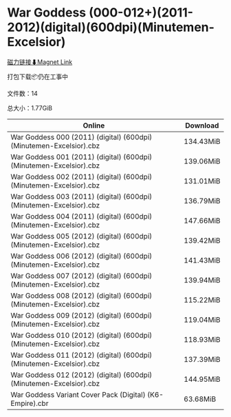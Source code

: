 # War Goddess (000-012+)(2011-2012)(digital)(600dpi)(Minutemen-Excelsior)

[磁力链接⬇Magnet Link](magnet:?xt=urn:btih:ccd9821c05adf3c0e5796e29414ca6683bcbe5ef&dn=War%20Goddess%20%28000-012%2B%29%282011-2012%29%28digital%29%28600dpi%29%28Minutemen-Excelsior%29)

打包下载📦仍在工事中

文件数：14

总大小：1.77GiB

Online | Download
--- | ---
War Goddess 000 (2011) (digital) (600dpi) (Minutemen-Excelsior).cbz | 134.43MiB
War Goddess 001 (2011) (digital) (600dpi) (Minutemen-Excelsior).cbz | 139.06MiB
War Goddess 002 (2011) (digital) (600dpi) (Minutemen-Excelsior).cbz | 131.01MiB
War Goddess 003 (2011) (digital) (600dpi) (Minutemen-Excelsior).cbz | 136.79MiB
War Goddess 004 (2011) (digital) (600dpi) (Minutemen-Excelsior).cbz | 147.66MiB
War Goddess 005 (2012) (digital) (600dpi) (Minutemen-Excelsior).cbz | 139.42MiB
War Goddess 006 (2012) (digital) (600dpi) (Minutemen-Excelsior).cbz | 141.43MiB
War Goddess 007 (2012) (digital) (600dpi) (Minutemen-Excelsior).cbz | 139.94MiB
War Goddess 008 (2012) (digital) (600dpi) (Minutemen-Excelsior).cbz | 115.22MiB
War Goddess 009 (2012) (digital) (600dpi) (Minutemen-Excelsior).cbz | 119.04MiB
War Goddess 010 (2012) (digital) (600dpi) (Minutemen-Excelsior).cbz | 118.93MiB
War Goddess 011 (2012) (digital) (600dpi) (Minutemen-Excelsior).cbz | 137.39MiB
War Goddess 012 (2012) (digital) (600dpi) (Minutemen-Excelsior).cbz | 144.95MiB
War Goddess Variant Cover Pack (Digital) (K6-Empire).cbr | 63.68MiB